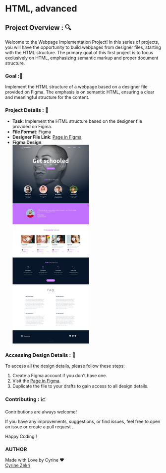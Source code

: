 # HTML, advanced

## Project Overview : 🔍

Welcome to the Webpage Implementation Project! In this series of projects, you will have the opportunity to build webpages from designer files, starting with the HTML structure. The primary goal of this first project is to focus exclusively on HTML, emphasizing semantic markup and proper document structure.

### Goal :🎯
Implement the HTML structure of a webpage based on a designer file provided on Figma. The emphasis is on semantic HTML, ensuring a clear and meaningful structure for the content.

### Project Details : 📌

- **Task**: Implement the HTML structure based on the designer file provided on Figma.
- **File Format**: Figma
- **Designer File Link**: [Page in Figma](https://www.figma.com/file/XrEAsu1vQj5fhVaNG38d2W/Homepage?type=design&node-id=0-1&mode=design)
- **Figma Design**:  
![Alt Text](./overview.png)


### Accessing Design Details : 🧷

To access all the design details, please follow these steps:

1. Create a Figma account if you don't have one.
2. Visit the [Page in Figma](https://www.figma.com/file/XrEAsu1vQj5fhVaNG38d2W/Homepage?type=design&node-id=0-1&mode=design).
3. Duplicate the file to your drafts to gain access to all design details.

### Contributing : 📈 

Contributions are always welcome!

If you have any improvements, suggestions, or find issues, feel free to open an issue or create a pull request .

Happy Coding ! 

### AUTHOR 
Made with Love by Cyrine ❤️  
[Cyrine Zekri](https://github.com/CyrineZekri)


